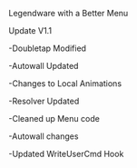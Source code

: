 Legendware with a Better Menu

Update V1.1

-Doubletap Modified

-Autowall Updated

-Changes to Local Animations

-Resolver Updated

-Cleaned up Menu code

-Autowall changes

-Updated WriteUserCmd Hook
